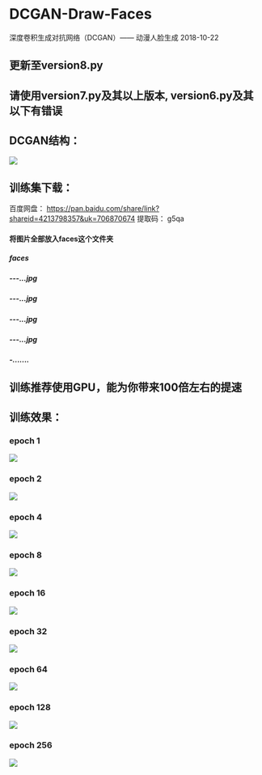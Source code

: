 # DCGAN-Draw-Faces
深度卷积生成对抗网络（DCGAN）—— 动漫人脸生成 2018-10-22
## 更新至version8.py
## 请使用version7.py及其以上版本, version6.py及其以下有错误
## DCGAN结构：
![](images/struct.png)
## 训练集下载：
百度网盘： https://pan.baidu.com/share/link?shareid=4213798357&uk=706870674
提取码： g5qa
#### 将图片全部放入faces这个文件夹
##### faces
#####     ---...jpg
#####     ---...jpg
#####     ---...jpg
#####     ---...jpg
#####     -.......
## 训练推荐使用GPU，能为你带来100倍左右的提速
## 训练效果：
### epoch 1
![](results1/DCGAN_GEN_1.png)
### epoch 2
![](results1/DCGAN_GEN_2.png)
### epoch 4
![](results1/DCGAN_GEN_4.png)
### epoch 8
![](results1/DCGAN_GEN_8.png)
### epoch 16
![](results1/DCGAN_GEN_16.png)
### epoch 32
![](results1/DCGAN_GEN_32.png)
### epoch 64
![](results1/DCGAN_GEN_64.png)
### epoch 128
![](results1/DCGAN_GEN_128.png)
### epoch 256
![](results1/DCGAN_GEN_256.png)
